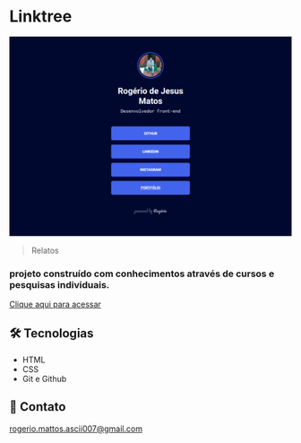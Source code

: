 # Linktree

![preview](./.github/preview.png)        

> Relatos 

### projeto construído com conhecimentos através de cursos e pesquisas individuais.

[Clique aqui para acessar](https://rogerio1rg.github.io/linktree/)

## 🛠 Tecnologias

- HTML
- CSS
- Git e Github

## 📧 Contato

rogerio.mattos.ascii007@gmail.com